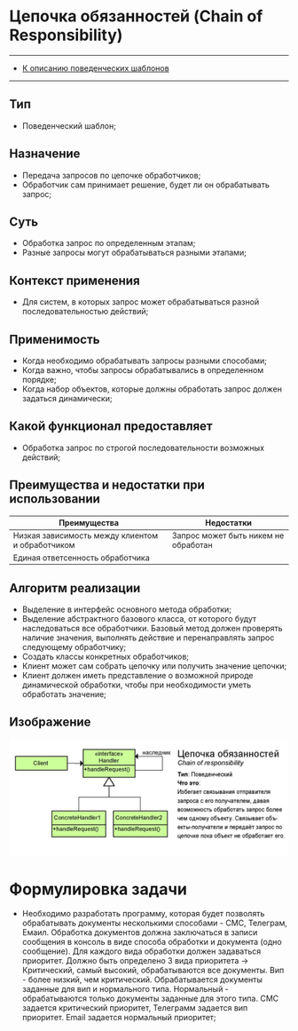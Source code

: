# Цепочка обязанностей (Chain of Responsibility)
****
* [К описанию поведенческих шаблонов](../README.md)
****

## Тип
* Поведенческий шаблон;

## Назначение
* Передача запросов по цепочке обработчиков;
* Обработчик сам принимает решение, будет ли он обрабатывать запрос;

## Суть
* Обработка запрос по определенным этапам; 
* Разные запросы могут обрабатываться разными этапами;

## Контекст применения
* Для систем, в которых запрос может обрабатываться разной последовательностью действий;

## Применимость
* Когда необходимо обрабатывать запросы разными способами; 
* Когда важно, чтобы запросы обрабатывались в определенном порядке;
* Когда набор объектов, которые должны обработать запрос должен задаться динамически;

## Какой функционал предоставляет
* Обработка запрос по строгой последовательности возможных действий;

## Преимущества и недостатки при использовании
| Преимущества                                     | Недостатки                           |
|--------------------------------------------------|--------------------------------------|
| Низкая зависимость между клиентом и обработчиком | Запрос может быть никем не обработан |
| Единая ответсенность обработчика                 |                                      |

## Алгоритм реализации
* Выделение в интерфейс основного метода обработки;
* Выделение абстрактного базового класса, 
от которого будут наследоваться все обработчики. Базовый метод должен 
проверять наличие значения, выполнять действие и перенаправлять запрос 
следующему обработчику;
* Создать классы конкретных обработчиков;
* Клиент может сам собрать цепочку или получить значение цепочки;
* Клиент должен иметь представление о возможной природе динамической обработки, 
чтобы при необходимости уметь обработать значение;

## Изображение
![Схема шаблона](chainofresponsibility.jpg)

# Формулировка задачи
* Необходимо разработать программу, которая будет позволять обрабатывать документы 
несколькими способами - СМС, Телеграм, Емаил. 
Обработка документов должна заключаться в записи сообщения в консоль в виде способа обработки и 
документа (одно сообщение). Для каждого вида обработки должен задаваться приоритет. 
Должно быть определено 3 вида приоритета -> Критический, самый высокий, обрабатываются все документы. 
Вип - более низкий, чем критический. Обрабатывается документы заданные для вип и нормального типа. 
Нормальный - обрабатываются только документы заданные для этого типа. 
СМС задается критический приоритет, Телеграмм задается вип приоритет. Email задается нормальный приоритет;